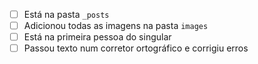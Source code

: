 - [ ] Está na pasta `_posts`
- [ ] Adicionou todas as imagens na pasta `images`
- [ ] Está na primeira pessoa do singular
- [ ] Passou texto num corretor ortográfico e corrigiu erros
